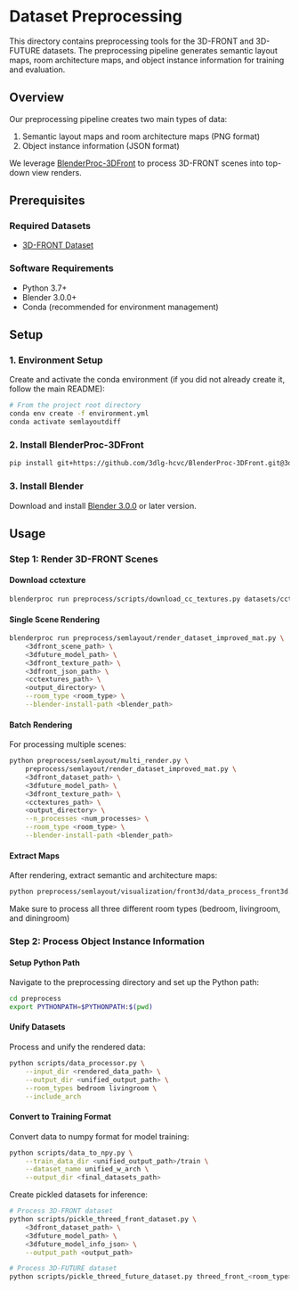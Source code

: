 # Dataset Preprocessing

This directory contains preprocessing tools for the 3D-FRONT and 3D-FUTURE datasets. The preprocessing pipeline generates semantic layout maps, room architecture maps, and object instance information for training and evaluation.

## Overview

Our preprocessing pipeline creates two main types of data:
1. Semantic layout maps and room architecture maps (PNG format)
2. Object instance information (JSON format)

We leverage [BlenderProc-3DFront](https://github.com/yinyunie/BlenderProc-3DFront) to process 3D-FRONT scenes into top-down view renders.

## Prerequisites

### Required Datasets
- [3D-FRONT Dataset](https://tianchi.aliyun.com/dataset/65347)

### Software Requirements
- Python 3.7+
- Blender 3.0.0+ 
- Conda (recommended for environment management)

## Setup

### 1. Environment Setup
Create and activate the conda environment (if you did not already create it, follow the main README):
```bash
# From the project root directory
conda env create -f environment.yml
conda activate semlayoutdiff
```

### 2. Install BlenderProc-3DFront
```bash
pip install git+https://github.com/3dlg-hcvc/BlenderProc-3DFront.git@3dfront_2d_layout
```

### 3. Install Blender
Download and install [Blender 3.0.0](https://download.blender.org/release/Blender3.0/) or later version.

## Usage

### Step 1: Render 3D-FRONT Scenes

#### Download cctexture
```bash
blenderproc run preprocess/scripts/download_cc_textures.py datasets/cctextures
```

#### Single Scene Rendering
```bash
blenderproc run preprocess/semlayout/render_dataset_improved_mat.py \
    <3dfront_scene_path> \
    <3dfuture_model_path> \
    <3dfront_texture_path> \
    <3dfront_json_path> \
    <cctextures_path> \
    <output_directory> \
    --room_type <room_type> \
    --blender-install-path <blender_path>
```

#### Batch Rendering
For processing multiple scenes:
```bash
python preprocess/semlayout/multi_render.py \
    preprocess/semlayout/render_dataset_improved_mat.py \
    <3dfront_dataset_path> \
    <3dfuture_model_path> \
    <3dfront_texture_path> \
    <cctextures_path> \
    <output_directory> \
    --n_processes <num_processes> \
    --room_type <room_type> \
    --blender-install-path <blender_path>
```

#### Extract Maps
After rendering, extract semantic and architecture maps:
```bash
python preprocess/semlayout/visualization/front3d/data_process_front3d.py --room_type <room_type>
```
Make sure to process all three different room types (bedroom, livingroom, and diningroom)

### Step 2: Process Object Instance Information

#### Setup Python Path
Navigate to the preprocessing directory and set up the Python path:
```bash
cd preprocess
export PYTHONPATH=$PYTHONPATH:$(pwd)
```

#### Unify Datasets
Process and unify the rendered data:
```bash
python scripts/data_processor.py \
    --input_dir <rendered_data_path> \
    --output_dir <unified_output_path> \
    --room_types bedroom livingroom \
    --include_arch
```

#### Convert to Training Format
Convert data to numpy format for model training:
```bash
python scripts/data_to_npy.py \
    --train_data_dir <unified_output_path>/train \
    --dataset_name unified_w_arch \
    --output_dir <final_datasets_path>
```

Create pickled datasets for inference:
```bash
# Process 3D-FRONT dataset
python scripts/pickle_threed_front_dataset.py \
    <3dfront_dataset_path> \
    <3dfuture_model_path> \
    <3dfuture_model_info_json> \
    --output_path <output_path>

# Process 3D-FUTURE dataset
python scripts/pickle_threed_future_dataset.py threed_front_<room_type>
```